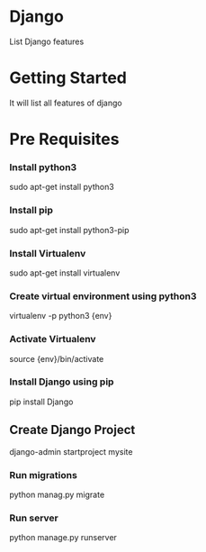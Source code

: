 # Django
List Django features
# Getting Started
It will list all features of django
# Pre Requisites
### Install python3
sudo apt-get install python3
### Install pip
sudo apt-get install python3-pip
### Install Virtualenv 
sudo apt-get install virtualenv
### Create virtual environment using python3
virtualenv -p python3 {env}
### Activate Virtualenv
source {env}/bin/activate
### Install Django using pip
pip install Django
## Create Django Project
django-admin startproject mysite
### Run migrations
python manag.py migrate
### Run server
python manage.py runserver


